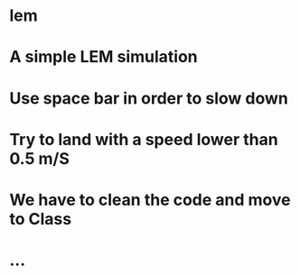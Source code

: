 # lem
# A simple LEM simulation
# Use space bar in order to slow down 
# Try to land with a speed lower than 0.5 m/S
# We have to clean the code and move to Class
# ...

